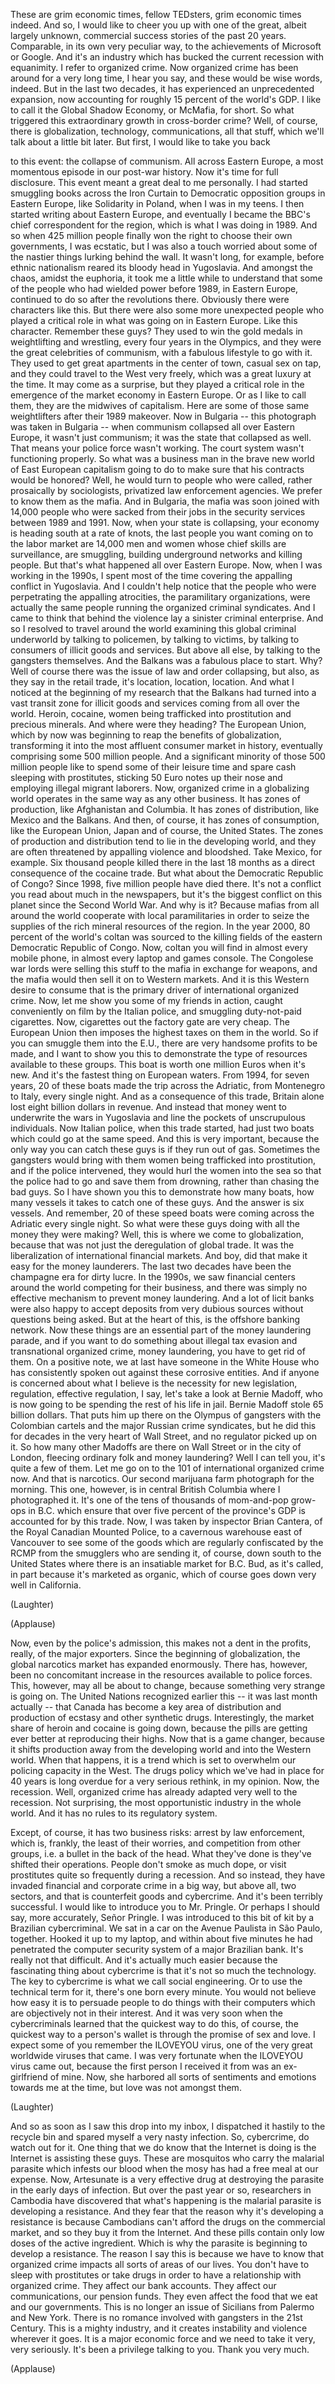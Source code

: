 
These are grim economic times,
fellow TEDsters, grim economic times indeed.
And so, I would like to cheer you up
with one of the great, albeit largely unknown,
commercial success stories
of the past 20 years.
Comparable, in its own very peculiar way,
to the achievements of Microsoft or Google.
And it&#39;s an industry which has bucked the current recession
with equanimity.
I refer to organized crime.
Now organized crime has been around
for a very long time, I hear you say,
and these would be wise words, indeed.
But in the last two decades,
it has experienced an unprecedented expansion,
now accounting for roughly 15 percent
of the world&#39;s GDP.
I like to call it the Global Shadow Economy,
or McMafia, for short.
So what triggered this extraordinary growth
in cross-border crime?
Well, of course, there is globalization,
technology, communications, all that stuff,
which we&#39;ll talk about a little bit later.
But first, I would like to take you back

to this event:
the collapse of communism.
All across Eastern Europe, a most momentous episode
in our post-war history.
Now it&#39;s time for full disclosure.
This event meant a great deal to me personally.
I had started smuggling books across the Iron Curtain
to Democratic opposition groups in Eastern Europe,
like Solidarity in Poland,
when I was in my teens.
I then started writing about Eastern Europe,
and eventually I became the BBC&#39;s chief correspondent for the region,
which is what I was doing in 1989.
And so when 425 million people
finally won the right
to choose their own governments,
I was ecstatic,
but I was also a touch worried
about some of the nastier things
lurking behind the wall.
It wasn&#39;t long, for example,
before ethnic nationalism
reared its bloody head
in Yugoslavia.
And amongst the chaos,
amidst the euphoria,
it took me a little while to understand
that some of the people who had wielded power
before 1989, in Eastern Europe,
continued to do so after the revolutions there.
Obviously there were characters like this.
But there were also some more unexpected people
who played a critical role in what was going on in Eastern Europe.
Like this character. Remember these guys?
They used to win the gold medals in weightlifting
and wrestling, every four years in the Olympics,
and they were the great celebrities of communism,
with a fabulous lifestyle to go with it.
They used to get great apartments in the center of town,
casual sex on tap,
and they could travel to the West very freely,
which was a great luxury at the time.
It may come as a surprise, but they played a critical role
in the emergence of the market economy
in Eastern Europe.
Or as I like to call them, they are
the midwives of capitalism.
Here are some of those same weightlifters
after their 1989 makeover.
Now in Bulgaria --
this photograph was taken in Bulgaria --
when communism collapsed all over Eastern Europe,
it wasn&#39;t just communism;
it was the state that collapsed as well.
That means your police force wasn&#39;t working.
The court system wasn&#39;t functioning properly.
So what was a business man in the brave new world
of East European capitalism going to do
to make sure that his contracts would be honored?
Well, he would turn to people who were called, rather prosaically
by sociologists, privatized law enforcement agencies.
We prefer to know them as the mafia.
And in Bulgaria, the mafia was soon joined
with 14,000 people
who were sacked from their jobs in the security services
between 1989 and 1991.
Now, when your state is collapsing,
your economy is heading south at a rate of knots,
the last people you want coming on to the labor market
are 14,000 men and women whose chief skills
are surveillance,
are smuggling, building underground networks
and killing people.
But that&#39;s what happened all over Eastern Europe.
Now, when I was working in the 1990s,
I spent most of the time covering
the appalling conflict in Yugoslavia.
And I couldn&#39;t help notice
that the people who were perpetrating the appalling atrocities,
the paramilitary organizations,
were actually the same people running
the organized criminal syndicates.
And I came to think that behind the violence
lay a sinister criminal enterprise.
And so I resolved to travel around the world
examining this global criminal underworld
by talking to policemen,
by talking to victims, by talking to consumers
of illicit goods and services.
But above all else, by talking to the gangsters themselves.
And the Balkans was a fabulous place to start.
Why? Well of course
there was the issue of law and order collapsing,
but also, as they say in the retail trade,
it&#39;s location, location, location.
And what I noticed at the beginning of my research
that the Balkans had turned into a vast transit zone
for illicit goods and services coming from all over the world.
Heroin, cocaine,
women being trafficked into prostitution
and precious minerals.
And where were they heading?
The European Union, which by now
was beginning to reap the benefits of globalization,
transforming it into
the most affluent consumer market in history,
eventually comprising some 500 million people.
And a significant minority
of those 500 million people
like to spend some of their leisure time and spare cash
sleeping with prostitutes,
sticking 50 Euro notes up their nose
and employing illegal migrant laborers.
Now, organized crime in a globalizing world
operates in the same way as any other business.
It has zones of production,
like Afghanistan and Columbia.
It has zones of distribution,
like Mexico and the Balkans.
And then, of course, it has zones of consumption,
like the European Union, Japan
and of course, the United States.
The zones of production and distribution
tend to lie in the developing world,
and they are often threatened by appalling violence
and bloodshed.
Take Mexico, for example.
Six thousand people killed there in the last 18 months
as a direct consequence of the cocaine trade.
But what about the Democratic Republic of Congo?
Since 1998, five million people have died there.
It&#39;s not a conflict you read about much in the newspapers,
but it&#39;s the biggest conflict on this planet
since the Second World War.
And why is it? Because mafias from all around the world
cooperate with local paramilitaries
in order to seize the supplies
of the rich mineral resources
of the region.
In the year 2000, 80 percent of the world&#39;s coltan
was sourced to the killing fields
of the eastern Democratic Republic of Congo.
Now, coltan you will find in almost every mobile phone,
in almost every laptop
and games console.
The Congolese war lords were selling this stuff to the mafia
in exchange for weapons,
and the mafia would then sell it on to Western markets.
And it is this Western desire
to consume
that is the primary driver
of international organized crime.
Now, let me show you some of my friends in action,
caught conveniently on film by the Italian police,
and smuggling duty-not-paid cigarettes.
Now, cigarettes out the factory gate are very cheap.
The European Union then imposes the highest taxes on them in the world.
So if you can smuggle them into the E.U.,
there are very handsome profits to be made,
and I want to show you this to demonstrate
the type of resources available to these groups.
This boat is worth one million Euros when it&#39;s new.
And it&#39;s the fastest thing on European waters.
From 1994, for seven years,
20 of these boats
made the trip across the Adriatic,
from Montenegro to Italy, every single night.
And as a consequence of this trade,
Britain alone lost eight billion dollars in revenue.
And instead that money went to underwrite the wars in Yugoslavia
and line the pockets of unscrupulous individuals.
Now Italian police, when this trade started,
had just two boats which could go at the same speed.
And this is very important, because the only way you can catch these guys
is if they run out of gas.
Sometimes the gangsters would bring with them
women being trafficked into prostitution,
and if the police intervened, they would hurl
the women into the sea
so that the police had to go and save them from drowning,
rather than chasing the bad guys.
So I have shown you this to demonstrate
how many boats, how many vessels it takes
to catch one of these guys.
And the answer is six vessels.
And remember, 20 of these speed boats
were coming across the Adriatic
every single night.
So what were these guys doing with all the money they were making?
Well, this is where we come to globalization,
because that was not just the deregulation of global trade.
It was the liberalization of international financial markets.
And boy, did that make it easy
for the money launderers.
The last two decades have been the champagne era
for dirty lucre.
In the 1990s, we saw financial centers around the world
competing for their business,
and there was simply no effective mechanism
to prevent money laundering.
And a lot of licit banks were also happy
to accept deposits
from very dubious sources
without questions being asked.
But at the heart of this, is the offshore banking network.
Now these things
are an essential part of the money laundering parade,
and if you want to do something about illegal tax evasion
and transnational organized crime, money laundering,
you have to get rid of them.
On a positive note, we at last have someone in the White House
who has consistently spoken out
against these corrosive entities.
And if anyone is concerned about what I believe
is the necessity for
new legislation, regulation, effective regulation,
I say, let&#39;s take a look at Bernie Madoff,
who is now going to be spending the rest of his life in jail.
Bernie Madoff stole 65 billion dollars.
That puts him up there on the Olympus of gangsters
with the Colombian cartels
and the major Russian crime syndicates,
but he did this for decades
in the very heart of Wall Street,
and no regulator picked up on it.
So how many other Madoffs are there on Wall Street
or in the city of London,
fleecing ordinary folk
and money laundering?
Well I can tell you, it&#39;s quite a few of them.
Let me go on to the 101 of international organized crime now.
And that is narcotics. Our second marijuana farm photograph for the morning.
This one, however, is in central British Columbia
where I photographed it.
It&#39;s one of the tens of thousands
of mom-and-pop grow-ops in B.C.
which ensure that over five percent
of the province&#39;s GDP is accounted for by this trade.
Now, I was taken by inspector Brian Cantera,
of the Royal Canadian Mounted Police,
to a cavernous warehouse east of Vancouver
to see some of the goods which are regularly confiscated
by the RCMP
from the smugglers who are sending it,
of course, down south to the United States
where there is an insatiable market
for B.C. Bud, as it&#39;s called,
in part because it&#39;s marketed as organic,
which of course goes down very well in California.

(Laughter)


(Applause)

Now, even by the police&#39;s admission,
this makes not a dent in the profits, really,
of the major exporters.
Since the beginning of globalization,
the global narcotics market has expanded enormously.
There has, however, been no concomitant increase
in the resources available
to police forces.
This, however, may all be about to change,
because something very strange is going on.
The United Nations recognized
earlier this -- it was last month actually --
that Canada has become a key area of distribution and production
of ecstasy and other synthetic drugs.
Interestingly, the market share
of heroin and cocaine is going down,
because the pills are getting ever better at reproducing their highs.
Now that is a game changer,
because it shifts production away from the developing world
and into the Western world.
When that happens, it is a trend
which is set to overwhelm our policing capacity in the West.
The drugs policy which we&#39;ve had in place for 40 years
is long overdue for a very serious rethink,
in my opinion.
Now, the recession.
Well, organized crime has already adapted
very well to the recession.
Not surprising, the most opportunistic industry
in the whole world.
And it has no rules to its regulatory system.

Except, of course, it has two business risks:
arrest by law enforcement,
which is, frankly, the least of their worries,
and competition from other groups,
i.e. a bullet in the back of the head.
What they&#39;ve done is they&#39;ve shifted their operations.
People don&#39;t smoke as much dope, or visit prostitutes quite so frequently
during a recession.
And so instead, they have invaded financial
and corporate crime in a big way,
but above all, two sectors,
and that is counterfeit goods
and cybercrime.
And it&#39;s been terribly successful.
I would like to introduce you to Mr. Pringle.
Or perhaps I should say, more accurately, Señor Pringle.
I was introduced to this bit of kit by a Brazilian cybercriminal.
We sat in a car on the Avenue Paulista
in São Paulo, together.
Hooked it up to my laptop,
and within about five minutes he had penetrated
the computer security system
of a major Brazilian bank.
It&#39;s really not that difficult.
And it&#39;s actually much easier because
the fascinating thing about cybercrime
is that it&#39;s not so much the technology.
The key to cybercrime is what we call social engineering.
Or to use the technical term for it,
there&#39;s one born every minute.
You would not believe how easy it is
to persuade people to do things with their computers
which are objectively not in their interest.
And it was very soon
when the cybercriminals learned that the quickest way to do this,
of course, the quickest way to a person&#39;s wallet
is through the promise of sex and love.
I expect some of you remember the ILOVEYOU virus,
one of the very great worldwide viruses that came.
I was very fortunate when the ILOVEYOU virus came out,
because the first person I received it from
was an ex-girlfriend of mine.
Now, she harbored all sorts of sentiments and emotions towards me at the time,
but love was not amongst them.

(Laughter)

And so as soon as I saw this drop into my inbox,
I dispatched it hastily to the recycle bin
and spared myself a very nasty infection.
So, cybercrime, do watch out for it.
One thing that we do know that the Internet is doing
is the Internet is assisting these guys.
These are mosquitos who carry the malarial parasite
which infests our blood when the mosy has had a free meal
at our expense.
Now, Artesunate is a very effective drug
at destroying the parasite in the early days
of infection.
But over the past year or so,
researchers in Cambodia have discovered
that what&#39;s happening is
the malarial parasite is developing a resistance.
And they fear that the reason why it&#39;s developing a resistance
is because Cambodians can&#39;t afford the drugs on the commercial market,
and so they buy it from the Internet.
And these pills contain only low doses
of the active ingredient.
Which is why
the parasite is beginning to develop a resistance.
The reason I say this
is because we have to know
that organized crime
impacts all sorts of areas of our lives.
You don&#39;t have to sleep with prostitutes
or take drugs
in order to have a relationship with organized crime.
They affect our bank accounts.
They affect our communications, our pension funds.
They even affect the food that we eat
and our governments.
This is no longer an issue
of Sicilians from Palermo and New York.
There is no romance involved with gangsters
in the 21st Century.
This is a mighty industry,
and it creates instability and violence
wherever it goes.
It is a major economic force
and we need to take it very, very seriously.
It&#39;s been a privilege talking to you.
Thank you very much.

(Applause)

